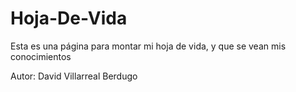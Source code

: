 # Hoja-De-Vida
Esta es una página para montar mi hoja de vida, y que se vean mis conocimientos

Autor: David Villarreal Berdugo
